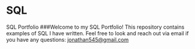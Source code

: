 # SQL
SQL Portfolio
###Welcome to my SQL Portfolio! This repository contains examples of SQL I have written. Feel free to look and reach out via email if you have any questions: jonathan545@gmail.com
